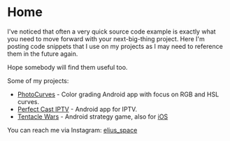 # Home

I've noticed that often a very quick source code example is exactly what you need to move forward with your next-big-thing project. Here I'm posting code snippets that I use on my projects as I may need to reference them in the future again.

Hope somebody will find them useful too.

Some of my projects:

 - [PhotoCurves](https://play.google.com/store/apps/details?id=com.foreachi.photocurves) - Color grading Android app with focus on RGB and HSL curves.
 - [Perfect Cast IPTV](https://play.google.com/store/apps/details?id=com.niklabs.ppremote) - Android app for IPTV.
 - [Tentacle Wars](https://play.google.com/store/apps/details?id=com.fdgentertainment.tentaclewars.gp.free) - Android strategy game, also for [iOS](https://apps.apple.com/us/app/tentacle-wars/id1065786902)

You can reach me via Instagram: [elius_space](https://www.instagram.com/elius_space/)
